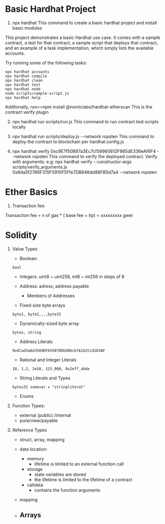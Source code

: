 # Basic Hardhat Project

1. npx hardhat
This command to create a basic hardhat project and install basic modules

This project demonstrates a basic Hardhat use case. It comes with a sample contract, a test for that contract, a sample script that deploys that contract, and an example of a task implementation, which simply lists the available accounts.

Try running some of the following tasks:

```shell
npx hardhat accounts
npx hardhat compile
npx hardhat clean
npx hardhat test
npx hardhat node
node scripts/sample-script.js
npx hardhat help
```

Addtionally, run>>npm install @nomiclabs/hardhat-etherscan
This is the contract verify plugin


2. npx hardhat run scripts/run.js
This command to run contract test scripts locally


3. npx hardhat run scripts/deploy.js --network ropsten
This command to deploy the contract to blockchain per hardhat.config.js

4. npx hardhat verify 0xc9E7f50B87a3Ec7cf59960612F985dE336eAf6F4 --network ropsten
This command to verify the deployed contract. 
Verify with arguments:
e.g: npx hardhat verify --constructor-args scripts/verify_arguments.js 0x8da5f2766F315F5910F5Ffe7DB646dd88FB5d7a4 --network ropsten


# Ether Basics

1. Transaction fee: 

Transaction fee = n of gas * ( base fee + tip) = xxxxxxxxx gwei 

# Solidity

1. Value Types

   - Boolean:   
    ```
    bool
    ```

   - Integers:  uint8 ~ uint258, int8 ~ int256 in steps of 8
   
   - Address:   adress, address payable
     - Members of Addresses
   
   - Fixed-size byte arrays
    ```
    byte1, byte2,,,,byte32
    ```
   
   - Dynamically-sized byte array
    ```
    bytes, string
    ```
   
   - Address Literals
    ```
    0xdCad3a6d3569DF655070DEd06cb7A1b2Ccd1D3AF
    ```
   
   - Rational and Integer Literals
    ```
    18, 1.2, 2e10, 123_000, 0x2eff_abde
    ```

   - String Literals and Types
    ```
    bytes32 samevar = "stringliteral"
    ```

   - Enums

2. Function Types:

    - external (public) /internal
    - pure/view/payable

3. Reference Types

    - struct, array, mapping

    - data location: 
      - memory 
        - lifetime is limited to an external function call
      - storage
        - state variables are stored
        - the lifetime is limited to the lifetime of a contract
      - calldata  
        - contains the function arguments


    - mapping
    
    - Arrays
      -

